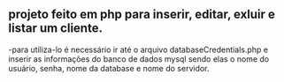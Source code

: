 projeto feito em php para inserir, editar, exluir e listar um cliente. 
-
-para utiliza-lo é necessário ir até o arquivo databaseCredentials.php e inserir as informações do banco de dados mysql sendo elas o nome do usuário, senha, nome da database e nome do servidor. 

